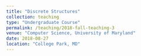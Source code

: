 ```yaml
---
title: "Discrete Structures"
collection: teaching
type: "Undergraduate Course"
permalink: /teaching/2018-fall-teaching-3
venue: "Computer Science, University of Maryland"
date: 2018-08-27
location: "College Park, MD"
---
```

